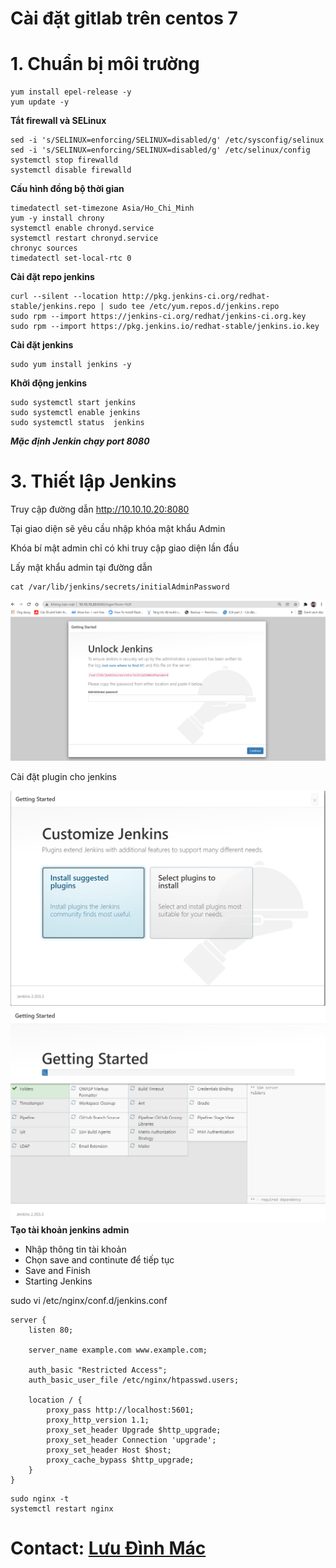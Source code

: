 # Cài đặt gitlab trên centos 7
# 1. Chuẩn bị môi trường
```
yum install epel-release -y
yum update -y
```
**Tắt firewall và SELinux**
```
sed -i 's/SELINUX=enforcing/SELINUX=disabled/g' /etc/sysconfig/selinux
sed -i 's/SELINUX=enforcing/SELINUX=disabled/g' /etc/selinux/config
systemctl stop firewalld
systemctl disable firewalld
```
__Cấu hình đồng bộ thời gian__
```
timedatectl set-timezone Asia/Ho_Chi_Minh
yum -y install chrony
systemctl enable chronyd.service
systemctl restart chronyd.service
chronyc sources
timedatectl set-local-rtc 0
```
__Cài đặt repo jenkins__
```
curl --silent --location http://pkg.jenkins-ci.org/redhat-stable/jenkins.repo | sudo tee /etc/yum.repos.d/jenkins.repo
sudo rpm --import https://jenkins-ci.org/redhat/jenkins-ci.org.key
sudo rpm --import https://pkg.jenkins.io/redhat-stable/jenkins.io.key
```
**Cài đặt jenkins**
```
sudo yum install jenkins -y
```
**Khởi động jenkins**
```
sudo systemctl start jenkins
sudo systemctl enable jenkins
sudo systemctl status  jenkins
```
**_Mặc định Jenkin chạy port 8080_**

# 3. Thiết lập Jenkins

Truy cập đường dẫn http://10.10.10.20:8080

Tại giao diện sẽ yêu cầu nhập khóa mật khẩu Admin

Khóa bí mật admin chỉ có khi truy cập giao diện lần đầu

Lấy mật khẩu admin tại đường dẫn 
```
cat /var/lib/jenkins/secrets/initialAdminPassword
```
![](/mkadmin.PNG)

Cài đặt plugin cho jenkins

![](/installplugin.PNG)
![](/installplugin1.PNG)
**Tạo tài khoản jenkins admin**

* Nhập thông tin tài khoản
* Chọn save and continute để tiếp tục
* Save and Finish
* Starting Jenkins


sudo vi /etc/nginx/conf.d/jenkins.conf

``` 
server {
    listen 80;

    server_name example.com www.example.com;

    auth_basic "Restricted Access";
    auth_basic_user_file /etc/nginx/htpasswd.users;

    location / {
        proxy_pass http://localhost:5601;
        proxy_http_version 1.1;
        proxy_set_header Upgrade $http_upgrade;
        proxy_set_header Connection 'upgrade';
        proxy_set_header Host $host;
        proxy_cache_bypass $http_upgrade;
    }
}
```
```
sudo nginx -t 
systemctl restart nginx
```


# Contact: [Lưu Đình Mác](https://fb.com/luudinhmac49)
